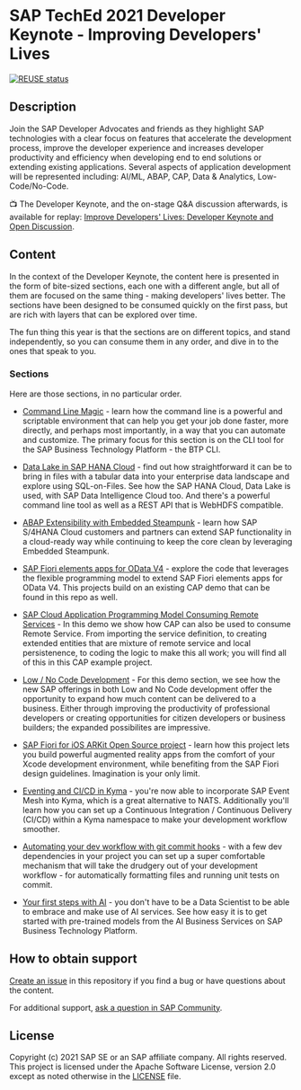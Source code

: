 # SAP TechEd 2021 Developer Keynote - Improving Developers' Lives

[![REUSE status](https://api.reuse.software/badge/github.com/sap-samples/teched2021-developer-keynote)](https://api.reuse.software/info/github.com/sap-samples/teched2021-developer-keynote)

## Description

Join the SAP Developer Advocates and friends as they highlight SAP technologies with a clear focus on features that accelerate the development process, improve the developer experience and increases developer productivity and efficiency when developing end to end solutions or extending existing applications.  Several aspects of application development will be represented including: AI/ML, ABAP, CAP, Data & Analytics, Low-Code/No-Code.

📺 The Developer Keynote, and the on-stage Q&A discussion afterwards, is available for replay: [Improve Developers' Lives: Developer Keynote and Open Discussion](https://www.youtube.com/watch?v=kOFuwDSXBZg).

## Content

In the context of the Developer Keynote, the content here is presented in the form of bite-sized sections, each one with a different angle, but all of them are focused on the same thing - making developers' lives better. The sections have been designed to be consumed quickly on the first pass, but are rich with layers that can be explored over time.

The fun thing this year is that the sections are on different topics, and stand independently, so you can consume them in any order, and dive in to the ones that speak to you.

### Sections

Here are those sections, in no particular order.

* [Command Line Magic](section/command-line-magic/) - learn how the command line is a powerful and scriptable environment that can help you get your job done faster, more directly, and perhaps most importantly, in a way that you can automate and customize. The primary focus for this section is on the CLI tool for the SAP Business Technology Platform - the BTP CLI.

* [Data Lake in SAP HANA Cloud](section/hana-cloud) - find out how straightforward it can be to bring in files with a tabular data into your enterprise data landscape and explore using SQL-on-Files. See how the SAP HANA Cloud, Data Lake is used, with SAP Data Intelligence Cloud too. And there's a powerful command line tool as well as a REST API that is WebHDFS compatible.

* [ABAP Extensibility with Embedded Steampunk](section/abap-goodness/) - learn how SAP S/4HANA Cloud customers and partners can extend SAP functionality in a cloud-ready way while continuing to keep the core clean by leveraging Embedded Steampunk.

* [SAP Fiori elements apps for OData V4](section/frontend) - explore the code that leverages the flexible programming model to extend SAP Fiori elements apps for OData V4. This projects build on an existing CAP demo that can be found in this repo as well.

* [SAP Cloud Application Programming Model Consuming Remote Services](section/cap) - In this demo we show how CAP can also be used to consume Remote Service. From importing the service definition, to creating extended entities that are mixture of remote service and local persistenence, to coding the logic to make this all work; you will find all of this in this CAP example project.

* [Low / No Code Development](section/low_no_code) - For this demo section, we see how the new SAP offerings in both Low and No Code development offer the opportunity to expand how much content can be delivered to a business. Either through improving the productivity of professional developers or creating opportunities for citizen developers or business builders; the expanded possibilites are impressive.

* [SAP Fiori for iOS ARKit Open Source project](section/fiori-ios-arkit) - learn how this project lets you build powerful augmented reality apps from the comfort of your Xcode development environment, while benefiting from the SAP Fiori design guidelines. Imagination is your only limit.

* [Eventing and CI/CD in Kyma](section/eventing-cicd-kyma) - you're now able to incorporate SAP Event Mesh into Kyma, which is a great alternative to NATS. Additionally you'll learn how you can set up a Continuous Integration / Continuous Delivery (CI/CD) within a Kyma namespace to make your development workflow smoother.

* [Automating your dev workflow with git commit hooks](section/git-commit-hooks) - with a few dev dependencies in your project you can set up a super comfortable mechanism that will take the drudgery out of your development workflow - for automatically formatting files and running unit tests on commit.

* [Your first steps with AI](section/first-steps-ai) - you don't have to be a Data Scientist to be able to embrace and make use of AI services. See how easy it is to get started with pre-trained models from the AI Business Services on SAP Business Technology Platform.


## How to obtain support

[Create an issue](https://github.com/SAP-samples/<repository-name>/issues) in this repository if you find a bug or have questions about the content.

For additional support, [ask a question in SAP Community](https://answers.sap.com/questions/ask.html).

## License
Copyright (c) 2021 SAP SE or an SAP affiliate company. All rights reserved. This project is licensed under the Apache Software License, version 2.0 except as noted otherwise in the [LICENSE](LICENSES/Apache-2.0.txt) file.
